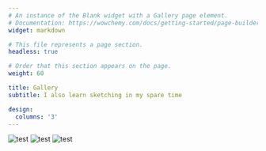 ```yaml
---
# An instance of the Blank widget with a Gallery page element.
# Documentation: https://wowchemy.com/docs/getting-started/page-builder/
widget: markdown

# This file represents a page section.
headless: true

# Order that this section appears on the page.
weight: 60

title: Gallery
subtitle: I also learn sketching in my spare time

design:
  columns: '3'
---
```


<!-- {{< gallery album="demo" >}} -->
![test](../projects/../post/getting-started/featured.jpg)
![test](../projects/../post/getting-started/featured.jpg)
![test](../projects/../post/getting-started/featured.jpg)
